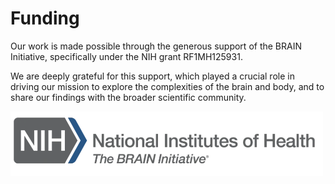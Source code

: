 # Funding

Our work is made possible through the generous support of the BRAIN Initiative, specifically under the NIH grant RF1MH125931. 

We are deeply grateful for this support, which played a crucial role in driving our mission to explore the complexities of the brain and body, and to share our findings with the broader scientific community.
</p>

<p align="left">
<a href="https://braininitiative.nih.gov/" target="_blank" style="text-decoration: none;">
<img src="https://github.com/neurdylab/physai/blob/main/docs/assets/logos/nihbrain.png?raw=true" width="500">
</p>